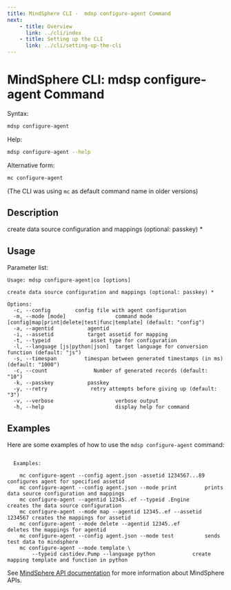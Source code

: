 ```yaml
---
title: MindSphere CLI -  mdsp configure-agent Command
next:
    - title: Overview
      link: ../cli/index
    - title: Setting up the CLI
      link: ../cli/setting-up-the-cli
---
```


# MindSphere CLI: mdsp configure-agent Command

Syntax:

```bash
mdsp configure-agent
```

Help:

```bash
mdsp configure-agent --help
```

Alternative form:

```bash
mc configure-agent
```

(The CLI was using `mc` as default command name in older versions)

## Description

create data source configuration and mappings (optional: passkey) *

## Usage

Parameter list:

```text
Usage: mdsp configure-agent|co [options]

create data source configuration and mappings (optional: passkey) *

Options:
  -c, --config        config file with agent configuration
  -m, --mode [mode]                command mode [config|map|print|delete|test|func|template] (default: "config")
  -a, --agentid           agentid
  -i, --assetid           target assetid for mapping
  -t, --typeid             asset type for configuration
  -l, --language [js|python|json]  target language for conversion function (default: "js")
  -s, --timespan         timespan between generated timestamps (in ms) (default: "1000")
  -c, --count               Number of generated records (default: "10")
  -k, --passkey           passkey
  -y, --retry              retry attempts before giving up (default: "3")
  -v, --verbose                    verbose output
  -h, --help                       display help for command

```

## Examples

Here are some examples of how to use the `mdsp configure-agent` command:

```text

  Examples:

    mc configure-agent --config agent.json -assetid 1234567...89 	configures agent for specified assetid
    mc configure-agent --config agent.json --mode print 		prints data source configuration and mappings
    mc configure-agent --agentid 12345..ef --typeid .Engine  	creates the data source configuration
    mc configure-agent --mode map --agentid 12345..ef --assetid 1234567 creates the mappings for assetid
    mc configure-agent --mode delete --agentid 12345..ef 		deletes the mappings for agentid
    mc configure-agent --config agent.json --mode test 			sends test data to mindsphere
    mc configure-agent --mode template \
    	--typeid castidev.Pump --language python 			create mapping template and function in python

```

See [MindSphere API documentation](https://documentation.mindsphere.io/MindSphere/apis/index.html) for more information about MindSphere APIs.